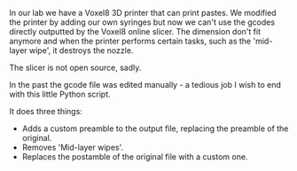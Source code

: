 In our lab we have a Voxel8 3D printer that can print pastes. We modified the printer by adding our own syringes but
now we can't use the gcodes directly outputted by the Voxel8 online slicer. The dimension don't fit anymore and when
the printer performs certain tasks, such as the 'mid-layer wipe', it destroys the nozzle.

The slicer is not open source, sadly.

In the past the gcode file was edited manually - a tedious job I wish to end with this little Python script.

It does three things:
- Adds a custom preamble to the output file, replacing the preamble of the original.
- Removes 'Mid-layer wipes'.
- Replaces the postamble of the original file with a custom one.
